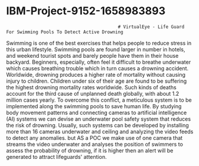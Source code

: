 # IBM-Project-9152-1658983893
                                              # VirtualEye - Life Guard For Swimming Pools To Detect Active Drowning
Swimming is one of the best exercises that helps people to reduce stress in this urban lifestyle. Swimming pools are found larger in number in hotels, and weekend tourist spots and barely people have them in their house backyard. Beginners, especially, often feel it difficult to breathe underwater which causes breathing trouble which in turn causes a drowning accident. Worldwide, drowning produces a higher rate of mortality without causing injury to children. Children under six of their age are found to be suffering the highest drowning mortality rates worldwide. Such kinds of deaths account for the third cause of unplanned death globally, with about 1.2  million cases yearly. To overcome this conflict, a meticulous system is to be implemented along the swimming pools to save human life. By studying body movement patterns and connecting cameras to artificial intelligence (AI) systems we can devise an underwater pool safety system that reduces the risk of drowning.  Usually, such systems can be developed by installing more than 16 cameras underwater and ceiling and analyzing the video feeds to detect any anomalies. but  AS a POC we make use of one camera that streams the video underwater and analyses the position of swimmers to assess the probability of drowning, if it is higher then an alert will be generated to attract lifeguards' attention.

